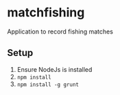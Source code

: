 # matchfishing
Application to record fishing matches

## Setup
1. Ensure NodeJs is installed
2. `npm install`
3. `npm install -g grunt`
